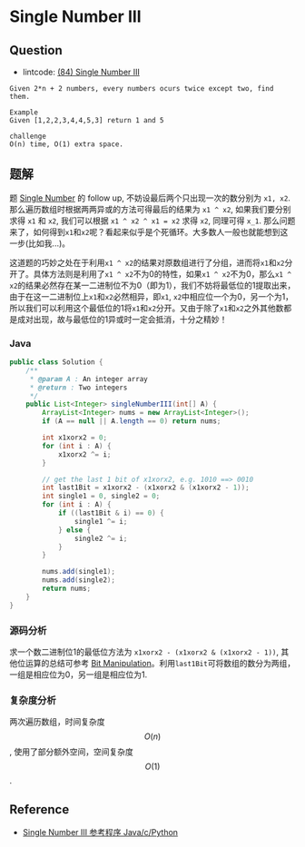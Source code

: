 # Single Number III

## Question

- lintcode: [(84) Single Number III](http://www.lintcode.com/en/problem/single-number-iii/)

```
Given 2*n + 2 numbers, every numbers ocurs twice except two, find them.

Example
Given [1,2,2,3,4,4,5,3] return 1 and 5

challenge
O(n) time, O(1) extra space.
```

## 题解

题 [Single Number](http://algorithm.yuanbin.me/zh-hans/math_and_bit_manipulation/single_number.html) 的 follow up, 不妨设最后两个只出现一次的数分别为 `x1, x2`. 那么遍历数组时根据两两异或的方法可得最后的结果为 `x1 ^ x2`, 如果我们要分别求得 `x1` 和 `x2`, 我们可以根据 `x1 ^ x2 ^ x1 = x2` 求得 `x2`, 同理可得 `x_1`. 那么问题来了，如何得到`x1`和`x2`呢？看起来似乎是个死循环。大多数人一般也就能想到这一步(比如我...)。

这道题的巧妙之处在于利用`x1 ^ x2`的结果对原数组进行了分组，进而将`x1`和`x2`分开了。具体方法则是利用了`x1 ^ x2`不为0的特性，如果`x1 ^ x2`不为0，那么`x1 ^ x2`的结果必然存在某一二进制位不为0（即为1），我们不妨将最低位的1提取出来，由于在这一二进制位上`x1`和`x2`必然相异，即`x1`, `x2`中相应位一个为0，另一个为1，所以我们可以利用这个最低位的1将`x1`和`x2`分开。又由于除了`x1`和`x2`之外其他数都是成对出现，故与最低位的1异或时一定会抵消，十分之精妙！

### Java

```java
public class Solution {
    /**
     * @param A : An integer array
     * @return : Two integers
     */
    public List<Integer> singleNumberIII(int[] A) {
        ArrayList<Integer> nums = new ArrayList<Integer>();
        if (A == null || A.length == 0) return nums;

        int x1xorx2 = 0;
        for (int i : A) {
            x1xorx2 ^= i;
        }

        // get the last 1 bit of x1xorx2, e.g. 1010 ==> 0010
        int last1Bit = x1xorx2 - (x1xorx2 & (x1xorx2 - 1));
        int single1 = 0, single2 = 0;
        for (int i : A) {
            if ((last1Bit & i) == 0) {
                single1 ^= i;
            } else {
                single2 ^= i;
            }
        }

        nums.add(single1);
        nums.add(single2);
        return nums;
    }
}
```

### 源码分析

求一个数二进制位1的最低位方法为 `x1xorx2 - (x1xorx2 & (x1xorx2 - 1))`, 其他位运算的总结可参考 [Bit Manipulation](http://algorithm.yuanbin.me/zh-hans/basics_misc/bit_manipulation.html)。利用`last1Bit`可将数组的数分为两组，一组是相应位为0，另一组是相应位为1.

### 复杂度分析

两次遍历数组，时间复杂度 $$O(n)$$, 使用了部分额外空间，空间复杂度 $$O(1)$$.

## Reference

- [Single Number III 参考程序 Java/c/Python](http://www.jiuzhang.com/solutions/single-number-iii/)
